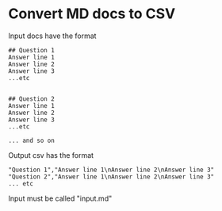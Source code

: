 # Convert MD docs to CSV

Input docs have the format

```
## Question 1
Answer line 1
Answer line 2
Answer line 3
...etc


## Question 2
Answer line 1
Answer line 2
Answer line 3
...etc

... and so on
```

Output csv has the format

```
"Question 1","Answer line 1\nAnswer line 2\nAnswer line 3"
"Question 2","Answer line 1\nAnswer line 2\nAnswer line 3"
... etc
```

Input must be called "input.md"
